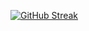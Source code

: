 [![GitHub Streak](https://streak-stats.demolab.com?user=Sp5rky&theme=nord&hide_border=true&date_format=j%20M%5B%20Y%5D)](https://git.io/streak-stats)
